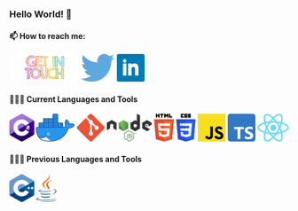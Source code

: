 ### Hello World! 👋


#### 📫 How to reach me:   

  [<img height="50" src="https://raw.githubusercontent.com/Behnam-Emamian/Behnam-Emamian/main/Logos/GetInTouch.png">]()
  [<img height="50" src="https://raw.githubusercontent.com/Behnam-Emamian/Behnam-Emamian/main/Logos/Twitter.png">](https://twitter.com/Behnam_Emamian)
  [<img height="50" src="https://raw.githubusercontent.com/Behnam-Emamian/Behnam-Emamian/main/Logos/Linkedin.png">](https://www.linkedin.com/in/behnam-emamian/)
  
#### 👨🏻‍💻 Current Languages and Tools
  <code><img height="50" src="https://raw.githubusercontent.com/Behnam-Emamian/Behnam-Emamian/main/Logos/CSharp.png"></code>
  <code><img height="50" src="https://raw.githubusercontent.com/Behnam-Emamian/Behnam-Emamian/main/Logos/Docker.png"></code>
  <code><img height="50" src="https://raw.githubusercontent.com/Behnam-Emamian/Behnam-Emamian/main/Logos/Git.png"></code>
  <code><img height="50" src="https://raw.githubusercontent.com/Behnam-Emamian/Behnam-Emamian/main/Logos/NodeJS.png"></code>
  <code><img height="50" src="https://raw.githubusercontent.com/Behnam-Emamian/Behnam-Emamian/main/Logos/HTML5.png"></code>
  <code><img height="50" src="https://raw.githubusercontent.com/Behnam-Emamian/Behnam-Emamian/main/Logos/CSS3.png"></code>
  <code><img height="50" src="https://raw.githubusercontent.com/Behnam-Emamian/Behnam-Emamian/main/Logos/JavaScript.png"></code>
  <code><img height="50" src="https://raw.githubusercontent.com/Behnam-Emamian/Behnam-Emamian/main/Logos/TypeScript.png"></code>
  <code><img height="50" src="https://raw.githubusercontent.com/Behnam-Emamian/Behnam-Emamian/main/Logos/ReactJS.png"></code>

#### 👨🏻‍💻 Previous Languages and Tools
  <code><img height="50" src="https://raw.githubusercontent.com/Behnam-Emamian/Behnam-Emamian/main/Logos/CPP.png"></code>
  <code><img height="50" src="https://raw.githubusercontent.com/Behnam-Emamian/Behnam-Emamian/main/Logos/Java.png"></code>
